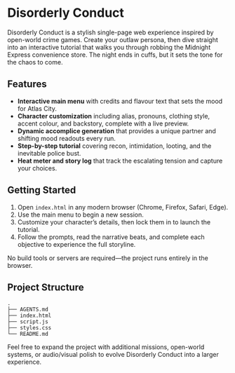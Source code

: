 # Disorderly Conduct

Disorderly Conduct is a stylish single-page web experience inspired by open-world crime games. Create your outlaw persona, then dive straight into an interactive tutorial that walks you through robbing the Midnight Express convenience store. The night ends in cuffs, but it sets the tone for the chaos to come.

## Features

- **Interactive main menu** with credits and flavour text that sets the mood for Atlas City.
- **Character customization** including alias, pronouns, clothing style, accent colour, and backstory, complete with a live preview.
- **Dynamic accomplice generation** that provides a unique partner and shifting mood readouts every run.
- **Step-by-step tutorial** covering recon, intimidation, looting, and the inevitable police bust.
- **Heat meter and story log** that track the escalating tension and capture your choices.

## Getting Started

1. Open `index.html` in any modern browser (Chrome, Firefox, Safari, Edge).
2. Use the main menu to begin a new session.
3. Customize your character’s details, then lock them in to launch the tutorial.
4. Follow the prompts, read the narrative beats, and complete each objective to experience the full storyline.

No build tools or servers are required—the project runs entirely in the browser.

## Project Structure

```
.
├── AGENTS.md
├── index.html
├── script.js
├── styles.css
└── README.md
```

Feel free to expand the project with additional missions, open-world systems, or audio/visual polish to evolve Disorderly Conduct into a larger experience.
